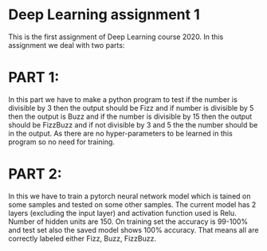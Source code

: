 # Deep Learning assignment 1

This is the first assignment of Deep Learning course 2020. In this assignment we deal with two parts:

# PART 1:

In this part we have to make a python program to test if the number is divisible by 3 then the output
should be Fizz and if number is divisible by 5 then the output is Buzz and if the number is divisible
by 15 then the output should be FizzBuzz and if not divisible by 3 and 5 the the number should be
in the output. As there are no hyper-parameters to be learned in this program so no need for training.

# PART 2:

In this we have to train a pytorch neural network model which is tained on some samples and tested on some
other samples. The current model has 2 layers (excluding the input layer) and activation function
used is Relu. Number of hidden units are 150. On training set the accuracy is 99-100% and test set
also the saved model shows 100% accuracy. That means all are correctly labeled either Fizz, Buzz,
FizzBuzz.

